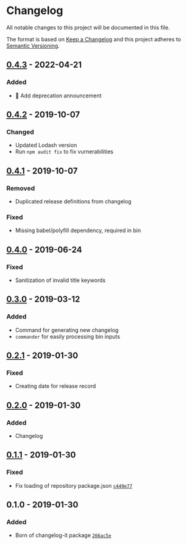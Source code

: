 # Changelog

All notable changes to this project will be documented in this file.

The format is based on [Keep a Changelog](http://keepachangelog.com/en/1.0.0/)
and this project adheres to [Semantic Versioning](http://semver.org/spec/v2.0.0.html).

## [0.4.3] - 2022-04-21
### Added
- 📝 Add deprecation announcement

## [0.4.2] - 2019-10-07
### Changed
- Updated Lodash version
- Run `npm audit fix` to fix vurnerabilities

## [0.4.1] - 2019-10-07
### Removed
- Duplicated release definitions from changelog

### Fixed
- Missing babel/polyfill dependency, required in bin

## [0.4.0] - 2019-06-24
### Fixed
- Sanitization of invalid title keywords

## [0.3.0] - 2019-03-12
### Added
- Command for generating new changelog
- `commander` for easily processing bin inputs

## [0.2.1] - 2019-01-30
### Fixed
- Creating date for release record

## [0.2.0] - 2019-01-30
### Added
- Changelog

## [0.1.1] - 2019-01-30
### Fixed
- Fix loading of repository package.json [`c449e77`](https://github.com/AckeeCZ/changelog-it/commit/c449e775fc798a6424724547fd2375ff172f45d0)

## 0.1.0 - 2019-01-30
### Added
- Born of changelog-it package [`266ac5e`](https://github.com/AckeeCZ/changelog-it/commit/266ac5edf2bb8528acf39dd0bec893a11152c60f)
  
  [0.4.0]: git+https://github.com/AckeeCZ/changelog-it.git/compare/v0.3.0...v0.4.0
  [0.3.0]: git+https://github.com/AckeeCZ/changelog-it.git/compare/v0.2.1...v0.3.0
  [0.2.1]: git+https://github.com/AckeeCZ/changelog-it.git/compare/v0.2.0...v0.2.1
  [0.2.0]: git+https://github.com/AckeeCZ/changelog-it.git/compare/v0.1.1...v0.2.0
  [0.1.1]: git+https://github.com/AckeeCZ/changelog-it.git/compare/v0.1.0...v0.1.1
  
  [0.4.1]: git+https://github.com/AckeeCZ/changelog-it.git/compare/v0.4.0...v0.4.1
  [0.4.0]: git+https://github.com/AckeeCZ/changelog-it.git/compare/v0.3.0...v0.4.0
  [0.3.0]: git+https://github.com/AckeeCZ/changelog-it.git/compare/v0.2.1...v0.3.0
  [0.2.1]: git+https://github.com/AckeeCZ/changelog-it.git/compare/v0.2.0...v0.2.1
  [0.2.0]: git+https://github.com/AckeeCZ/changelog-it.git/compare/v0.1.1...v0.2.0
  [0.1.1]: git+https://github.com/AckeeCZ/changelog-it.git/compare/v0.1.0...v0.1.1
  
  [0.4.2]: git+https://github.com/AckeeCZ/changelog-it.git/compare/v0.4.1...v0.4.2
  [0.4.1]: git+https://github.com/AckeeCZ/changelog-it.git/compare/v0.4.0...v0.4.1
  [0.4.0]: git+https://github.com/AckeeCZ/changelog-it.git/compare/v0.3.0...v0.4.0
  [0.3.0]: git+https://github.com/AckeeCZ/changelog-it.git/compare/v0.2.1...v0.3.0
  [0.2.1]: git+https://github.com/AckeeCZ/changelog-it.git/compare/v0.2.0...v0.2.1
  [0.2.0]: git+https://github.com/AckeeCZ/changelog-it.git/compare/v0.1.1...v0.2.0
  [0.1.1]: git+https://github.com/AckeeCZ/changelog-it.git/compare/v0.1.0...v0.1.1

[0.4.3]: git+https://github.com/AckeeCZ/changelog-it.git/compare/v0.4.2...v0.4.3
[0.4.2]: git+https://github.com/AckeeCZ/changelog-it.git/compare/v0.4.1...v0.4.2
[0.4.1]: git+https://github.com/AckeeCZ/changelog-it.git/compare/v0.4.0...v0.4.1
[0.4.0]: git+https://github.com/AckeeCZ/changelog-it.git/compare/v0.3.0...v0.4.0
[0.3.0]: git+https://github.com/AckeeCZ/changelog-it.git/compare/v0.2.1...v0.3.0
[0.2.1]: git+https://github.com/AckeeCZ/changelog-it.git/compare/v0.2.0...v0.2.1
[0.2.0]: git+https://github.com/AckeeCZ/changelog-it.git/compare/v0.1.1...v0.2.0
[0.1.1]: git+https://github.com/AckeeCZ/changelog-it.git/compare/v0.1.0...v0.1.1
